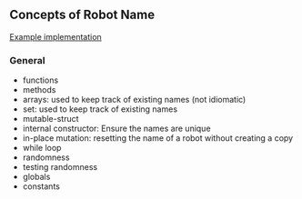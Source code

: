 ## Concepts of Robot Name

[Example implementation](https://github.com/exercism/julia/blob/master/exercises/robot-name/example.jl)

### General

- functions
- methods
- arrays: used to keep track of existing names (not idiomatic)
- set: used to keep track of existing names
- mutable-struct
- internal constructor: Ensure the names are unique
- in-place mutation: resetting the name of a robot without creating a copy
- while loop
- randomness
- testing randomness
- globals
- constants

